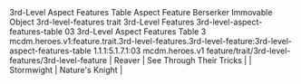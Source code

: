 <ability>
  <name>3rd-Level Aspect Features Table</name>
  <keywords>
    <keyword>Aspect</keyword>
  </keywords>
  <type>Feature</type>
  <distance>Berserker</distance>
  <target>Immovable Object</target>
  <metadata>
    <class>3rd-level-features</class>
    <feature_type>trait</feature_type>
    <file_dpath>3rd-Level Features</file_dpath>
    <item_id>3rd-level-aspect-features-table</item_id>
    <item_index>03</item_index>
    <item_name>3rd-Level Aspect Features Table</item_name>
    <level>3</level>
    <scc>mcdm.heroes.v1:feature.trait.3rd-level-features.3rd-level-feature:3rd-level-aspect-features-table</scc>
    <scdc>1.1.1:5.1.7.1:03</scdc>
    <source>mcdm.heroes.v1</source>
    <type>feature/trait/3rd-level-features/3rd-level-feature</type>
  </metadata>
  <effects>
    <effect type="mundane">| Reaver     | See Through Their Tricks |
| Stormwight | Nature&apos;s Knight          |</effect>
  </effects>
</ability>
